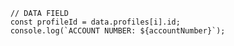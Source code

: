 
        // DATA FIELD
        const profileId = data.profiles[i].id;
        console.log(`ACCOUNT NUMBER: ${accountNumber}`);
